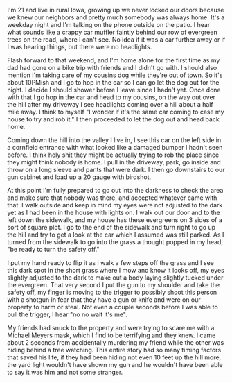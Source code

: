 I'm 21 and live in rural lowa, growing up we never locked our doors because we knew our neighbors and pretty much somebody was always home. It's a weekday night and I'm talking on the phone outside on the patio. I hear what sounds like a crappy car muffler faintly behind our row of evergreen trees on the road, where I can't see. No idea if it was a car further away or if I was hearing things, but there were no headlights. 

Flash forward to that weekend, and I'm home alone for the first time as my dad had gone on a bike trip with friends and I didn't go with. I should also mention I'm taking care of my cousins dog while they're out of town. So it's about 10PMish and I go to hop in the car so I can go let the dog out for the night. I decide I should shower before I leave
since I hadn't yet. Once done with that I go hop in the car and head to my cousins, on the way out over the hill after my driveway I see headlights coming over a hill about a half mile away. I think to myself "I wonder if it's the same car coming to case my house to try and rob it." I then proceeded to let the dog out and head back home. 

Coming down the hill into the valley I live in, I see this car on the left side in a cornfield entrance with what looked like a damaged bumper I hadn't seen before. I think holy shit they might be actually trying to rob the place since they might think nobody is home. I pull in the driveway, park, go inside and throw on a long sleeve and pants that were dark. I then go downstairs to our gun cabinet and load up a 20 gauge with birdshot. 

At this point I'm fully prepared to go out into the darkness to check the area and make sure that nobody was there, and accepted whatever came with that. I walk outside and keep in mind my eyes were not adjusted to the dark yet as I had been in the house with lights on. I walk out our door and to the left down the sidewalk, and my house has these evergreens on 3 sides of a sort of square plot. I go to the end of the sidewalk and turn right to go up the hill and try to get a look at the car which I assumed was still parked. As I turned from the sidewalk to go into the grass a thought popped in my head, "be ready to turn the safety off." 

I put my hand ready to flip it as I walk a few steps off the grass and I see this dark spot in the short grass where I mow and know it looks off, my eyes slightly adjusted to the dark to make out a body laying slightly tucked under the evergreen. That very second I put the gun to my shoulder and take the safety off, my finger is moving to the trigger to possibly shoot this person with a shotgun in fear that they have a gun or knife and were on our property to harm or steal. Not even a couple seconds before I was able to pull the trigger, I hear
"no no wait it's me". 

My friends had snuck to the property and were trying to scare me with a Michael Meyers mask, which I find to be terrifying and they knew. I came about 2 seconds from accidentally murdering my friend while the other was hiding behind a tree watching. This entire story had so many timing factors that saved his life, if they had been hiding not even 10 feet up the hill more, the yard light wouldn't have shown my gun and he wouldn't have been able to say it was him and not
some stranger.